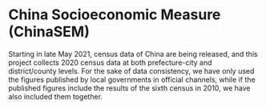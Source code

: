 # China Socioeconomic Measure (ChinaSEM)

Starting in late May 2021, census data of China are being released, and this project collects 2020 census data at both prefecture-city and district/county levels. For the sake of data consistency, we have only used the figures published by local governments in official channels, while if the published figures include the results of the sixth census in 2010, we have also included them together.

